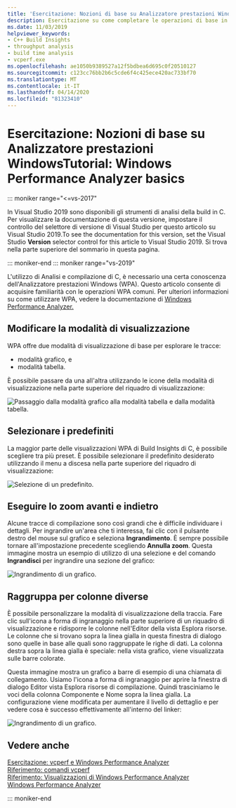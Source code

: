 ```yaml
---
title: 'Esercitazione: Nozioni di base su Analizzatore prestazioni WindowsTutorial: Windows Performance Analyzer basics'
description: Esercitazione su come completare le operazioni di base in Analizzatore prestazioni Windows.Tutorial on how to complete basic operations in Windows Performance Analyzer.
ms.date: 11/03/2019
helpviewer_keywords:
- C++ Build Insights
- throughput analysis
- build time analysis
- vcperf.exe
ms.openlocfilehash: ae1050b9389527a12f5bdbea6d695c0f20510127
ms.sourcegitcommit: c123cc76bb2b6c5cde6f4c425ece420ac733bf70
ms.translationtype: MT
ms.contentlocale: it-IT
ms.lasthandoff: 04/14/2020
ms.locfileid: "81323410"
---
```

# <a name="tutorial-windows-performance-analyzer-basics"></a>Esercitazione: Nozioni di base su Analizzatore prestazioni WindowsTutorial: Windows Performance Analyzer basics

::: moniker range="<=vs-2017"

In Visual Studio 2019 sono disponibili gli strumenti di analisi della build in C. Per visualizzare la documentazione di questa versione, impostare il controllo del selettore di versione di Visual Studio per questo articolo su Visual Studio 2019.To see the documentation for this version, set the Visual Studio **Version** selector control for this article to Visual Studio 2019. Si trova nella parte superiore del sommario in questa pagina.

::: moniker-end
::: moniker range="vs-2019"

L'utilizzo di Analisi e compilazione di C, è necessario una certa conoscenza dell'Analizzatore prestazioni Windows (WPA). Questo articolo consente di acquisire familiarità con le operazioni WPA comuni. Per ulteriori informazioni su come utilizzare WPA, vedere la documentazione di [Windows Performance Analyzer.](/windows-hardware/test/wpt/windows-performance-analyzer)

## <a name="change-the-view-mode"></a>Modificare la modalità di visualizzazione

WPA offre due modalità di visualizzazione di base per esplorare le tracce:

- modalità grafico, e
- modalità tabella.

È possibile passare da una all'altra utilizzando le icone della modalità di visualizzazione nella parte superiore del riquadro di visualizzazione:

![Passaggio dalla modalità grafico alla modalità tabella e dalla modalità tabella.](media/wpa-switching-view-mode.gif)

## <a name="select-presets"></a>Selezionare i predefiniti

La maggior parte delle visualizzazioni WPA di Build Insights di C, è possibile scegliere tra più preset. È possibile selezionare il predefinito desiderato utilizzando il menu a discesa nella parte superiore del riquadro di visualizzazione:

![Selezione di un predefinito.](media/wpa-presets.png)

## <a name="zoom-in-and-out"></a>Eseguire lo zoom avanti e indietro

Alcune tracce di compilazione sono così grandi che è difficile individuare i dettagli. Per ingrandire un'area che ti interessa, fai clic con il pulsante destro del mouse sul grafico e seleziona **Ingrandimento**. È sempre possibile tornare all'impostazione precedente scegliendo **Annulla zoom**. Questa immagine mostra un esempio di utilizzo di una selezione e del comando **Ingrandisci** per ingrandire una sezione del grafico:

![Ingrandimento di un grafico.](media/wpa-zooming.gif)

## <a name="group-by-different-columns"></a>Raggruppa per colonne diverse

È possibile personalizzare la modalità di visualizzazione della traccia. Fare clic sull'icona a forma di ingranaggio nella parte superiore di un riquadro di visualizzazione e ridisporre le colonne nell'Editor della vista Esplora risorse. Le colonne che si trovano sopra la linea gialla in questa finestra di dialogo sono quelle in base alle quali sono raggruppate le righe di dati. La colonna destra sopra la linea gialla è speciale: nella vista grafico, viene visualizzata sulle barre colorate.

Questa immagine mostra un grafico a barre di esempio di una chiamata di collegamento. Usiamo l'icona a forma di ingranaggio per aprire la finestra di dialogo Editor vista Esplora risorse di compilazione. Quindi trasciniamo le voci della colonna Componente e Nome sopra la linea gialla. La configurazione viene modificata per aumentare il livello di dettaglio e per vedere cosa è successo effettivamente all'interno del linker:

![Ingrandimento di un grafico.](media/wpa-grouping.gif)

## <a name="see-also"></a>Vedere anche

[Esercitazione: vcperf e Windows Performance Analyzer](vcperf-and-wpa.md)\
[Riferimento: comandi vcperf](/cpp/build-insights/reference/vcperf-commands)\
[Riferimento: Visualizzazioni di Windows Performance Analyzer](/cpp/build-insights/reference/wpa-views)\
[Windows Performance Analyzer](/windows-hardware/test/wpt/windows-performance-analyzer)

::: moniker-end
